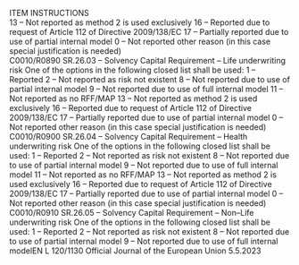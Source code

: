  
ITEM  INSTRUCTIONS  
13 – Not reported as method 2 is used exclusively 
16 – Reported due to request of Article 112 of Directive 2009/138/EC 
17 – Partially reported due to use of partial internal model 
0 – Not reported other reason (in this case special justification is needed)  
C0010/R0890  SR.26.03 – Solvency 
Capital Requirement – Life 
underwriting risk  One of the options in the following closed list shall be used: 
1 – Reported 
2 – Not reported as risk not existent 
8 – Not reported due to use of partial internal model 
9 – Not reported due to use of full internal model 
11 – Not reported as no RFF/MAP 
13 – Not reported as method 2 is used exclusively 
16 – Reported due to request of Article 112 of Directive 2009/138/EC 
17 – Partially reported due to use of partial internal model 
0 – Not reported other reason (in this case special justification is needed)  
C0010/R0900  SR.26.04 – Solvency 
Capital Requirement – 
Health underwriting risk  One of the options in the following closed list shall be used: 
1 – Reported 
2 – Not reported as risk not existent 
8 – Not reported due to use of partial internal model 
9 – Not reported due to use of full internal model 
11 – Not reported as no RFF/MAP 
13 – Not reported as method 2 is used exclusively 
16 – Reported due to request of Article 112 of Directive 2009/138/EC 
17 – Partially reported due to use of partial internal model 
0 – Not reported other reason (in this case special justification is needed)  
C0010/R0910  SR.26.05 – Solvency 
Capital Requirement – 
Non–Life underwriting risk  One of the options in the following closed list shall be used: 
1 – Reported 
2 – Not reported as risk not existent 
8 – Not reported due to use of partial internal model 
9 – Not reported due to use of full internal modelEN  L 120/1130 Official Journal of the European Union 5.5.2023